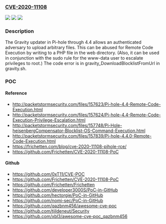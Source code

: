 ### [CVE-2020-11108](https://cve.mitre.org/cgi-bin/cvename.cgi?name=CVE-2020-11108)
![](https://img.shields.io/static/v1?label=Product&message=n%2Fa&color=blue)
![](https://img.shields.io/static/v1?label=Version&message=n%2Fa&color=blue)
![](https://img.shields.io/static/v1?label=Vulnerability&message=n%2Fa&color=brighgreen)

### Description

The Gravity updater in Pi-hole through 4.4 allows an authenticated adversary to upload arbitrary files. This can be abused for Remote Code Execution by writing to a PHP file in the web directory. (Also, it can be used in conjunction with the sudo rule for the www-data user to escalate privileges to root.) The code error is in gravity_DownloadBlocklistFromUrl in gravity.sh.

### POC

#### Reference
- http://packetstormsecurity.com/files/157623/Pi-hole-4.4-Remote-Code-Execution.html
- http://packetstormsecurity.com/files/157624/Pi-hole-4.4-Remote-Code-Execution-Privilege-Escalation.html
- http://packetstormsecurity.com/files/157748/Pi-Hole-heisenbergCompensator-Blocklist-OS-Command-Execution.html
- http://packetstormsecurity.com/files/157839/Pi-hole-4.4.0-Remote-Code-Execution.html
- https://frichetten.com/blog/cve-2020-11108-pihole-rce/
- https://github.com/Frichetten/CVE-2020-11108-PoC

#### Github
- https://github.com/0xT11/CVE-POC
- https://github.com/Frichetten/CVE-2020-11108-PoC
- https://github.com/Frichetten/Frichetten
- https://github.com/developer3000S/PoC-in-GitHub
- https://github.com/hectorgie/PoC-in-GitHub
- https://github.com/nomi-sec/PoC-in-GitHub
- https://github.com/qazbnm456/awesome-cve-poc
- https://github.com/tijldeneut/Security
- https://github.com/xbl3/awesome-cve-poc_qazbnm456

